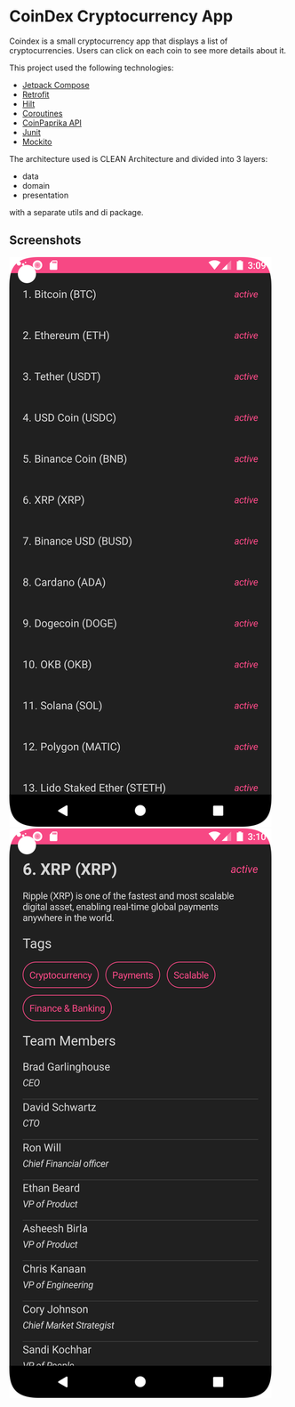 # CoinDex Cryptocurrency App

Coindex is a small cryptocurrency app that displays a list of cryptocurrencies.
Users can click on each coin to see more details about it.

This project used the following technologies:

- [Jetpack Compose](https://developer.android.com/jetpack/compose)
- [Retrofit](https://square.github.io/retrofit/)
- [Hilt](https://dagger.dev/hilt/)
- [Coroutines](https://kotlinlang.org/docs/reference/coroutines-overview.html)
- [CoinPaprika API](https://api.coinpaprika.com/)
- [Junit](https://junit.org/junit5/)
- [Mockito](https://site.mockito.org/)

The architecture used is CLEAN Architecture and divided into 3 layers: 
- data
- domain
- presentation

with a separate utils and di package.

## Screenshots

![Screenshot 1](Screenshot_1.png)
![Screenshot 2](Screenshot_2.png)